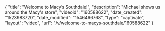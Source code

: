 {
    "title": "Welcome to Macy’s Southdale!",
    "description": "Michael shows us around the Macy's store",
    "videoid": "160588622",
    "date_created": "1523983720",
    "date_modified": "1546466768",
    "type": "captivate",
    "layout": "video",
    "url": "\/v\/welcome-to-macys-southdale\/160588622"
}